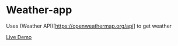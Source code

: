# Weather-app
Uses (Weather API)[https://openweathermap.org/api] to get weather

[Live Demo](https://dtonda8.github.io/Weather-app/)